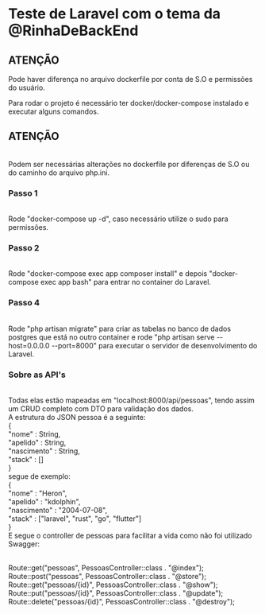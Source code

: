 <h1> 
    Teste de Laravel com o tema da @RinhaDeBackEnd
</h1>
<h2>ATENÇÃO</h2>
Pode haver diferença no arquivo dockerfile por conta de S.O e permissões do usuário.<br>

Para rodar o projeto é necessário ter docker/docker-compose instalado e executar alguns comandos.

<h2>ATENÇÃO</h2>
<br>Podem ser necessárias alterações no dockerfile por diferenças de S.O ou do caminho do arquivo php.ini.<br>

<h3> Passo 1 </h3><br> Rode "docker-compose up -d", caso necessário utilize o sudo para permissões.

<h3> Passo 2 </h3><br> Rode "docker-compose exec app composer install" e depois "docker-compose exec app bash" para entrar no container do Laravel. 

<h3> Passo 4 </h3><br> Rode "php artisan migrate" para criar as tabelas no banco de dados postgres que está no outro container e rode "php artisan serve --host=0.0.0.0 --port=8000" para executar o servidor de desenvolvimento do Laravel.

<h3> Sobre as API's </h3><br>
Todas elas estão mapeadas em "localhost:8000/api/pessoas", tendo assim um CRUD completo com DTO para validação dos dados.<br>
A estrutura do JSON pessoa é a seguinte: <br>
{<br>
	"nome" : String, <br>
	"apelido" : String, <br>
	"nascimento" : String, <br>
	"stack" : [] <br>
}
<br>
segue de exemplo: <br> 
{<br>
	"nome" : "Heron", <br>
	"apelido" : "kdolphin", <br>
	"nascimento" : "2004-07-08", <br>
	"stack" : ["laravel", "rust", "go", "flutter"] <br>
 }
<br>
E segue o controller de pessoas para facilitar a vida como não foi utilizado Swagger: <br>

<br>Route::get("pessoas", PessoasController::class . "@index");
<br>Route::post("pessoas", PessoasController::class . "@store");
<br>Route::get("pessoas/{id}", PessoasController::class . "@show");
<br>Route::put("pessoas/{id}", PessoasController::class . "@update");
<br>Route::delete("pessoas/{id}", PessoasController::class . "@destroy");
